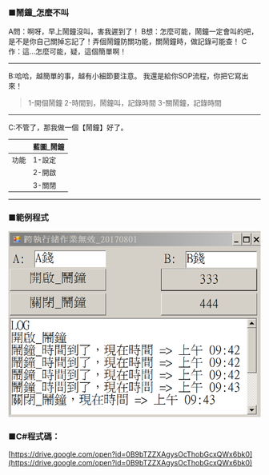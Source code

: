 ### ■鬧鐘\_怎麼不叫

A問：啊呀，早上鬧鐘沒叫，害我遲到了！
B想：怎麼可能，鬧鐘一定會叫的吧，是不是你自己關掉忘記了！弄個鬧鐘防關功能，關鬧鐘時，做記錄可能查！
C作：這…怎麼可能，疑，這個簡單啊！

---

B:哈哈，越簡單的事，越有小細節要注意。
我還是給你SOP流程，你把它寫出來！

> 1-開個鬧鐘
> 2-時間到，鬧鐘叫，記錄時間
> 3-關鬧鐘，記錄時間

---

C:不管了，那我做一個【鬧鐘】好了。

|  | 藍圖\_鬧鐘 |
| :--- | :--- |
| 功能 | 1-設定 |
|      | 2-開啟 |
|      | 3-關閉 |

---

### ■範例程式

![](/assets/004_鬧鐘_怎麼不叫_20170801.PNG)

### ■C\#程式碼：

[https://drive.google.com/open?id=0B9bTZZXAgysOcThobGcxQWx6bk0](https://drive.google.com/open?id=0B9bTZZXAgysOcThobGcxQWx6bk0)

